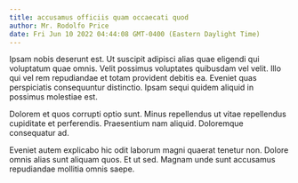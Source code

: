 ```yaml
---
title: accusamus officiis quam occaecati quod
author: Mr. Rodolfo Price
date: Fri Jun 10 2022 04:44:08 GMT-0400 (Eastern Daylight Time)
---
```

Ipsam nobis deserunt est. Ut suscipit adipisci alias quae eligendi qui voluptatum quae omnis. Velit possimus voluptates quibusdam vel velit. Illo qui vel rem repudiandae et totam provident debitis ea. Eveniet quas perspiciatis consequuntur distinctio. Ipsam sequi quidem aliquid in possimus molestiae est.

 Dolorem et quos corrupti optio sunt. Minus repellendus ut vitae repellendus cupiditate et perferendis. Praesentium nam aliquid. Doloremque consequatur ad.

 Eveniet autem explicabo hic odit laborum magni quaerat tenetur non. Dolore omnis alias sunt aliquam quos. Et ut sed. Magnam unde sunt accusamus repudiandae mollitia omnis saepe.